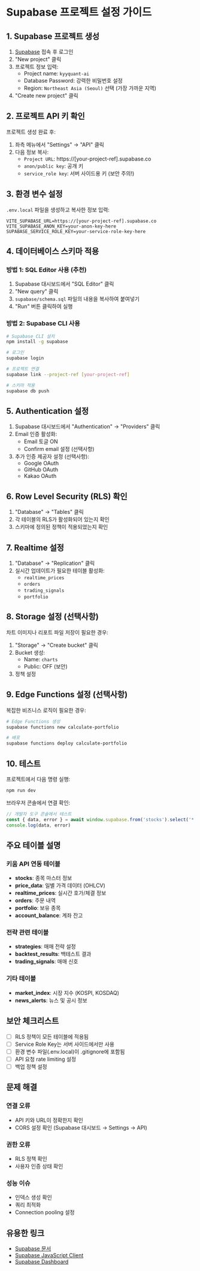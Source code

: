 # Supabase 프로젝트 설정 가이드

## 1. Supabase 프로젝트 생성

1. [Supabase](https://supabase.com) 접속 후 로그인
2. "New project" 클릭
3. 프로젝트 정보 입력:
   - Project name: `kyyquant-ai`
   - Database Password: 강력한 비밀번호 설정
   - Region: `Northeast Asia (Seoul)` 선택 (가장 가까운 지역)
4. "Create new project" 클릭

## 2. 프로젝트 API 키 확인

프로젝트 생성 완료 후:

1. 좌측 메뉴에서 "Settings" → "API" 클릭
2. 다음 정보 복사:
   - `Project URL`: https://[your-project-ref].supabase.co
   - `anon/public key`: 공개 키
   - `service_role key`: 서버 사이드용 키 (보안 주의!)

## 3. 환경 변수 설정

`.env.local` 파일을 생성하고 복사한 정보 입력:

```env
VITE_SUPABASE_URL=https://[your-project-ref].supabase.co
VITE_SUPABASE_ANON_KEY=your-anon-key-here
SUPABASE_SERVICE_ROLE_KEY=your-service-role-key-here
```

## 4. 데이터베이스 스키마 적용

### 방법 1: SQL Editor 사용 (추천)

1. Supabase 대시보드에서 "SQL Editor" 클릭
2. "New query" 클릭
3. `supabase/schema.sql` 파일의 내용을 복사하여 붙여넣기
4. "Run" 버튼 클릭하여 실행

### 방법 2: Supabase CLI 사용

```bash
# Supabase CLI 설치
npm install -g supabase

# 로그인
supabase login

# 프로젝트 연결
supabase link --project-ref [your-project-ref]

# 스키마 적용
supabase db push
```

## 5. Authentication 설정

1. Supabase 대시보드에서 "Authentication" → "Providers" 클릭
2. Email 인증 활성화:
   - Email 토글 ON
   - Confirm email 설정 (선택사항)
3. 추가 인증 제공자 설정 (선택사항):
   - Google OAuth
   - GitHub OAuth
   - Kakao OAuth

## 6. Row Level Security (RLS) 확인

1. "Database" → "Tables" 클릭
2. 각 테이블의 RLS가 활성화되어 있는지 확인
3. 스키마에 정의된 정책이 적용되었는지 확인

## 7. Realtime 설정

1. "Database" → "Replication" 클릭
2. 실시간 업데이트가 필요한 테이블 활성화:
   - `realtime_prices`
   - `orders`
   - `trading_signals`
   - `portfolio`

## 8. Storage 설정 (선택사항)

차트 이미지나 리포트 파일 저장이 필요한 경우:

1. "Storage" → "Create bucket" 클릭
2. Bucket 생성:
   - Name: `charts`
   - Public: OFF (보안)
3. 정책 설정

## 9. Edge Functions 설정 (선택사항)

복잡한 비즈니스 로직이 필요한 경우:

```bash
# Edge Functions 생성
supabase functions new calculate-portfolio

# 배포
supabase functions deploy calculate-portfolio
```

## 10. 테스트

프로젝트에서 다음 명령 실행:

```bash
npm run dev
```

브라우저 콘솔에서 연결 확인:

```javascript
// 개발자 도구 콘솔에서 테스트
const { data, error } = await window.supabase.from('stocks').select('*').limit(1)
console.log(data, error)
```

## 주요 테이블 설명

### 키움 API 연동 테이블

- **stocks**: 종목 마스터 정보
- **price_data**: 일별 가격 데이터 (OHLCV)
- **realtime_prices**: 실시간 호가/체결 정보
- **orders**: 주문 내역
- **portfolio**: 보유 종목
- **account_balance**: 계좌 잔고

### 전략 관련 테이블

- **strategies**: 매매 전략 설정
- **backtest_results**: 백테스트 결과
- **trading_signals**: 매매 신호

### 기타 테이블

- **market_index**: 시장 지수 (KOSPI, KOSDAQ)
- **news_alerts**: 뉴스 및 공시 정보

## 보안 체크리스트

- [ ] RLS 정책이 모든 테이블에 적용됨
- [ ] Service Role Key는 서버 사이드에서만 사용
- [ ] 환경 변수 파일(.env.local)이 .gitignore에 포함됨
- [ ] API 요청 rate limiting 설정
- [ ] 백업 정책 설정

## 문제 해결

### 연결 오류
- API 키와 URL이 정확한지 확인
- CORS 설정 확인 (Supabase 대시보드 → Settings → API)

### 권한 오류
- RLS 정책 확인
- 사용자 인증 상태 확인

### 성능 이슈
- 인덱스 생성 확인
- 쿼리 최적화
- Connection pooling 설정

## 유용한 링크

- [Supabase 문서](https://supabase.com/docs)
- [Supabase JavaScript Client](https://supabase.com/docs/reference/javascript/introduction)
- [Supabase Dashboard](https://app.supabase.com)